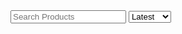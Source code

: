 <!--
Title: Contact us
Scripts: 
- https://www.e-junkie.com/e-junkie-shop-script.js
Javascript: var ej = new EJ_Shop({client_id : 328984, pinned : ['pntbtr', '1556556', '1564515'] });
-->

<div class="container">
	<input class="input" type="text" placeholder="Search Products" id="ej_search_handler">
	<select id="ej_sort_handler">
		<option value="Latest">Latest</option>
		<option value="Popular">Popular</option>
	</select>
	<div id="app_container"></div>    
</div>

<div id="listing_template" hidden>
<div class="row" id="{identifier}" style="{style}">
 	<div class="one-full column">
    	{form}
    	<div style="float: left; max-width: 40%;"> 
    		<p><strong><a>{title}</a></strong><br/>{tagline}</p>
    		<img src="{thumbnail}" alt="{title}" title="{title}" style="max-width: 200px">
    	</div>
    	<div style="float: right; max-width: 60%;"> 
		<quote>{description}</quote>
		<p>{details}</p>
    		{options_template}
    		<p>₹{price}</p>
    		<a href="{link}" target="{link_target}" class="{link_class}" onclick="{onclick}">Add To Cart</a>
    	</div>    
    	{/form}
  	</div>
</div>
</div>

<div id="dropdown_template" hidden>
	<label class="label">{label}</label>
	{hidden}
	<select name="{name}" style="max-width: 250px">{options}</select>
</div>
<div id="text_template" hidden>
	<label class="label">{label}</label>
	{hidden}
    	<input class="input" type="text" placeholder="{placeholder}" name="{name}">
</div>

